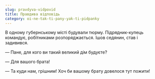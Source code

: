 ```yaml
---
slug: pravdyva-vidpovid
title: Правдива відповідь
category: oi-ne-tak-ti-pany-yak-ti-pidpanky
---
```

В одному губернському місті будували тюрму. Підрядник-купець командує, робітниками розпоряджається. Ішов седянин, став і задивився.

— Пане, для кого ви такий великий дім будуєте?

— Для вашого брата!

— Та куди нам, грішним! Хоч би вашому брату довелося тут пожити!
